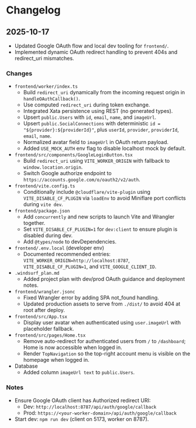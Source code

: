 # Changelog

## 2025-10-17

- Updated Google OAuth flow and local dev tooling for `frontend/`.
- Implemented dynamic OAuth redirect handling to prevent 404s and redirect_uri mismatches.

### Changes
- `frontend/worker/index.ts`
  - Build `redirect_uri` dynamically from the incoming request origin in `handleOAuthCallback()`.
  - Use computed `redirect_uri` during token exchange.
  - Integrated Xata persistence using REST (no generated types).
  - Upsert `public.Users` with `id`, `email`, `name`, and `imageUrl`.
  - Upsert `public.SocialConnections` with deterministic `id = "${provider}:${providerId}"`, plus `userId`, `provider`, `providerId`, `email`, `name`.
  - Normalized avatar field to `imageUrl` in OAuth return payload.
  - Added `USE_MOCK_AUTH` env flag to disable localhost mock by default.
- `frontend/src/components/GoogleLoginButton.tsx`
  - Build `redirect_uri` using `VITE_WORKER_ORIGIN` with fallback to `window.location.origin`.
  - Switch Google authorize endpoint to `https://accounts.google.com/o/oauth2/v2/auth`.
- `frontend/vite.config.ts`
  - Conditionally include `@cloudflare/vite-plugin` using `VITE_DISABLE_CF_PLUGIN` via `loadEnv` to avoid Miniflare port conflicts during `vite dev`.
- `frontend/package.json`
  - Add `concurrently` and new scripts to launch Vite and Wrangler together.
  - Set `VITE_DISABLE_CF_PLUGIN=1` for `dev:client` to ensure plugin is disabled during dev.
  - Add `@types/node` to devDependencies.
- `frontend/.env.local` (developer env)
  - Documented recommended entries: `VITE_WORKER_ORIGIN=http://localhost:8787`, `VITE_DISABLE_CF_PLUGIN=1`, and `VITE_GOOGLE_CLIENT_ID`.
- `.windsurf_plan.md`
  - Added project plan with dev/prod OAuth guidance and deployment notes.
- `frontend/wrangler.jsonc`
  - Fixed Wrangler error by adding SPA not_found handling.
  - Updated production assets to serve from `./dist/` to avoid 404 at root after deploy.
- `frontend/src/App.tsx`
  - Display user avatar when authenticated using `user.imageUrl` with placeholder fallback.
- `frontend/src/pages/Home.tsx`
  - Remove auto-redirect for authenticated users from `/` to `/dashboard`; Home is now accessible when logged in.
  - Render `TopNavigation` so the top-right account menu is visible on the homepage when logged in.
- Database
  - Added column `imageUrl text` to `public.Users`.

### Notes
- Ensure Google OAuth client has Authorized redirect URI:
  - Dev: `http://localhost:8787/api/auth/google/callback`
  - Prod: `https://<your-worker-domain>/api/auth/google/callback`
- Start dev: `npm run dev` (client on 5173, worker on 8787).
